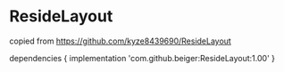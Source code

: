 # ResideLayout

copied from https://github.com/kyze8439690/ResideLayout

dependencies {
	        implementation 'com.github.beiger:ResideLayout:1.00'
	}
